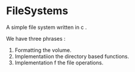 # FileSystems
A simple file system written in c .

We have three phrases : 
1. Formatting the volume.
2. Implementatiion the directory based functions.
3. Implementation f the file operations.
